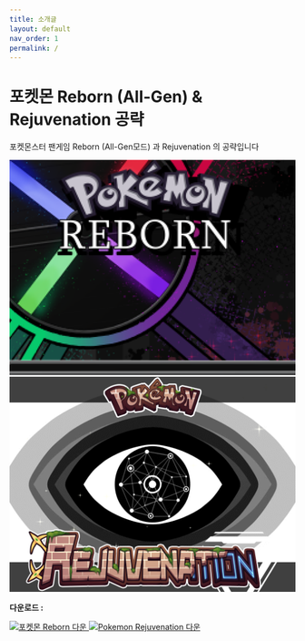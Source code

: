 ```yaml
---
title: 소개글
layout: default
nav_order: 1
permalink: /
---
```

# 포켓몬 Reborn (All-Gen) & Rejuvenation 공략

포켓몬스터 팬게임 Reborn (All-Gen모드) 과 Rejuvenation 의 공략입니다

<a href="https://pdlunar.github.io/docs/reborn/reborn.html">
<img alt="리본 공략" src="/img/reborn title.png"/>
</a>

<a href="https://pdlunar.github.io/docs/rejuv">
<img alt="리쥬버네이션 공략" src="/img/rejuvenation title.png"/>
</a>

<b>다운로드 :</b>

<a href="https://www.rebornevo.com/pr/index.html/">
<img alt="포켓몬 Reborn 다운" src="https://www.rebornevo.com/images/pr/gamelogo.png" width="210" height="120"/>
</a>


<a href="https://www.rebornevo.com/rejuvenation/">
<img alt="Pokemon Rejuvenation 다운" src="https://i.imgur.com/zFBEu9o.png" width="350" height="100"/>
</a> 

[^1]: [It can take up to 10 minutes for changes to your site to publish after you push the changes to GitHub](https://docs.github.com/en/pages/setting-up-a-github-pages-site-with-jekyll/creating-a-github-pages-site-with-jekyll#creating-your-site).

[Just the Docs]: https://just-the-docs.github.io/just-the-docs/
[GitHub Pages]: https://docs.github.com/en/pages
[README]: https://github.com/just-the-docs/just-the-docs-template/blob/main/README.md
[Jekyll]: https://jekyllrb.com
[GitHub Pages / Actions workflow]: https://github.blog/changelog/2022-07-27-github-pages-custom-github-actions-workflows-beta/
[use this template]: https://github.com/just-the-docs/just-the-docs-template/generate

